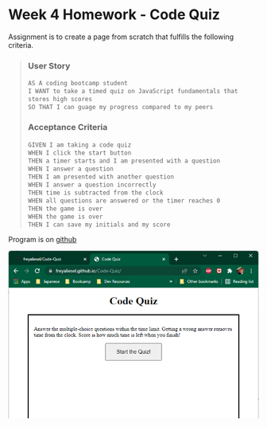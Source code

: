 
# Week 4 Homework - Code Quiz

Assignment is to create a page from scratch that fulfills the following criteria.

> ### User Story
> ```
> AS A coding bootcamp student
> I WANT to take a timed quiz on JavaScript fundamentals that stores high scores
> SO THAT I can guage my progress compared to my peers
> ```
>
> ### Acceptance Criteria
>```
> GIVEN I am taking a code quiz
> WHEN I click the start button
> THEN a timer starts and I am presented with a question
> WHEN I answer a question
> THEN I am presented with another question
> WHEN I answer a question incorrectly
> THEN time is subtracted from the clock
> WHEN all questions are answered or the timer reaches 0
> THEN the game is over
> WHEN the game is over
> THEN I can save my initials and my score
>```


Program is on [github](https://github.com/freyaliesel/Code-Quiz)

![Page deployed to github pages](./assets/images/live-page.png)

